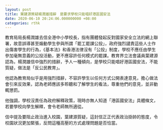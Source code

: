 ```yaml
---
layout: post
title: 葉建源質疑楊潤雄措辭　是要求學校只能唱好港區國安法
date: 2020-06-10 20:24:06.000000000 +08:00
categories: rthk
---
```


教育局局長楊潤雄去信全港中小學校長，指有團體發起反對國家安全立法的網上聯署，故意誤導甚至煽動學生參與所謂「罷工罷課公投」，政府強烈譴責這些人士作出傷害學生的行為，《基本法》和香港法律沒有「公投」制度，學校不應任由學生參加毫無意義的公投活動，更不應容許任何模式的罷課。教育界立法會議員葉建源認為，楊潤雄信中強烈的措辭，予人一種傾向，是學校只能唱好港區國安法，不能質疑，做法是「反公民教育」。

他認為教育局似乎是用強烈措辭，不容許學生以任何方式公開表達意見，擔心做法會引來反效果，認為老師應該多聆聽和了解學生的看法，尊重他們的意見，並非動輒懲罰。

他強調，學校沒責任為政府解釋政策，現時亦無人知道「港區國安法」具體條文，若要學校向學生解釋，會令老師無所適從。

信中提及要阻止政治進入校園，葉建源質疑，這封信正正代表政治掛帥的態度，令校園狀況更加緊張，反問這種高壓的方式處理問題是否恰當。
